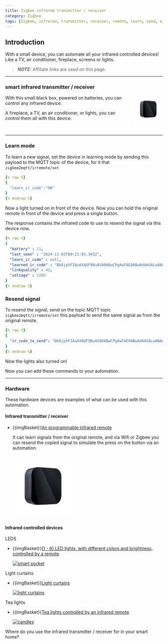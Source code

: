 ```yaml
---
title: Zigbee infrared transmitter / receiver
category: Zigbee
tags: [Zigbee, infrared, transmitter, receiver, remote, learn, send, airconditioner, TV, fireplace, lights, screens]
---
```


## Introduction

With a small device, you can automate all your infrared controlled devices! 
Like a TV, air conditioner, fireplace, screens or lights.

> **_NOTE:_** Affiliate links are used on this page.

---
### smart infrared transmitter / receiver

<img src="/buy/images_zigbee/zigbee_ir_remote.webp" alt="infrared remote control"  width="90px" style="margin-left:15px;float:right" />
With this small black box, powered on batteries, you can control any infrared device.

A fireplace, a TV, an air conditioner, or lights, you can control them all with this device.

<br/>

---
### Learn mode

To learn a new signal, set the device in learning mode by sending this payload to the MQTT topic of the device, for it that `zigbee2mqtt/irremote/set`
```yaml
{% raw %}
{     
  "learn_ir_code":"ON" 
}
{% endraw %}
```
Now a light turned on in front of the device.
Now you can hold the original remote in front of the device and press a single button.

The response contains the infrared code to use to resend the signal via this device now.
```yaml
{% raw %}
{
  "battery" : 11,
  "last_seen" : "2024-11-03T09:21:03.343Z",
  "learn_ir_code" : null,
  "learned_ir_code" : "Bb8jphFIAuAXAQF9BuAVA0ABwCPgAwFAE0ABwAdAAUALwANAAUALCcqdvyPBCEgC///gAgcCCEgC",
  "linkquality" : 43,
  "voltage" : 1200
}
{% endraw %}
```

### Resend signal

To resend the signal, send on the topic MQTT topic `zigbee2mqtt/irremote/set` this payload to send the same signal as from the original remote.

```yaml
{% raw %}
{
  "ir_code_to_send": "Bb8jphFIAuAXAQF9BuAVA0ABwCPgAwFAE0ABwAdAAUALwANAAUALCcqdvyPBCEgC///gAgcCCEgC"
}
{% endraw %}
```

Now the lights also turned on!

Now you can add these commands to your automation.

---
### Hardware

These hardware devices are examples of what can be used with this automation.

#### Infrared transmitter / receiver

* {{imgBasket}}<a href="/buy/smart_home_best_buy_tips#infrared-remote-control" target="_blank">An programmable infrared remote</a>

  It can learn signals from the original remote, and via Wifi or Zigbee you can resend the copied signal to simulate the press on the button via an automation.

  <a href="/buy/smart_home_best_buy_tips#infrared-remote-control" target="_blank">
    <img src="/buy/images_zigbee/zigbee_ir_remote.webp" alt="infrared remote control" width="200px" class="buy-link"/>
  </a>
  
#### Infrared controlled devices

LEDS
* {{imgBasket}}<a href="https://s.click.aliexpress.com/e/_EIwZk97" target="_blank">(1 - 6) LED lights, with different colors and brightness, controlled by a remote</a>

  <a href="https://s.click.aliexpress.com/e/_EIwZk97" target="_blank">
    <img src="/buy/images_diy/led_lamp_with_remote.avif" alt="smart socket" width="200px" class="buy-link"/>
  </a>

Light curtains

* {{imgBasket}}<a href="https://s.click.aliexpress.com/e/" target="_blank">Light curtains</a>

  <a href="https://s.click.aliexpress.com/e/" target="_blank">
  <img src="images_infrared/light_string.avif" alt="light curtains" width="200px" class="buy-link"/>
  </a>

Tea lights

* {{imgBasket}}<a href="https://s.click.aliexpress.com/e/_DFWJ9gH" target="_blank">Tea lights controlled by an infrared remote</a>

  <a href="https://s.click.aliexpress.com/e/_DFWJ9gH" target="_blank">
    <img src="../projects/images_christmas_decorations/tea_lights_with_ir_remote.avif" alt="candles" width="200px" class="buy-link"/>
  </a>

Where do you use the infrared transmitter / receiver for in your smart home?